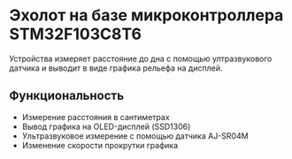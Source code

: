 # Эхолот на базе микроконтроллера STM32F103C8T6

Устройства измеряет расстояние до дна с помощью ултразвукового датчика и выводит в виде графика рельефа на дисплей.

## Функциональность

 - Измерение расстояния в сантиметрах
 - Вывод графика на OLED-дисплей (SSD1306)
 - Ультразвуковое измерение с помощью датчика AJ-SR04M
 - Изменение скорости прокрутки графика
